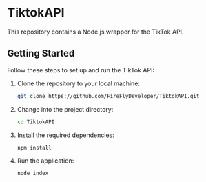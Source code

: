 # TiktokAPI

This repository contains a Node.js wrapper for the TikTok API.

## Getting Started

Follow these steps to set up and run the TikTok API:

1. Clone the repository to your local machine:

    ```bash
    git clone https://github.com/FireFlyDeveloper/TiktokAPI.git
    ```

2. Change into the project directory:

    ```bash
    cd TiktokAPI
    ```

3. Install the required dependencies:

    ```bash
    npm install
    ```

4. Run the application:

    ```bash
    node index
    ```
